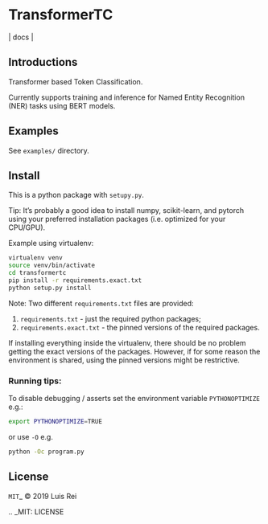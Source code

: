 # TransformerTC
| docs |

## Introductions
Transformer based Token Classification.

Currently supports training and inference for Named Entity Recognition (NER)
tasks using BERT models.

## Examples

See ```examples/``` directory.


## Install
This is a python package with `setupy.py`.

Tip: It’s probably a good idea to install numpy, scikit-learn, and pytorch
using  your preferred installation packages (i.e. optimized for your CPU/GPU).


Example using virtualenv:

```bash
virtualenv venv
source venv/bin/activate
cd transformertc
pip install -r requirements.exact.txt
python setup.py install
```

Note: Two different `requirements.txt` files are provided:

   1. `requirements.txt` - just the required python packages;
   2. `requirements.exact.txt` - the pinned versions of the required packages.

If installing everything inside the virtualenv, there should be no problem
getting the exact versions of the packages. However, if for some reason the
environment is shared,  using the pinned versions might be restrictive.


### Running tips:
To disable debugging / asserts set the environment variable `PYTHONOPTIMIZE`
e.g.:

```bash
export PYTHONOPTIMIZE=TRUE
```

or  use `-O` e.g.

```bash
python -Oc program.py
```

License
-------

`MIT`_ © 2019 Luis Rei

.. _MIT: LICENSE
